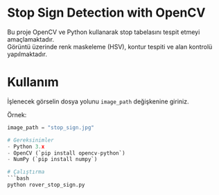 
# Stop Sign Detection with OpenCV

Bu proje OpenCV ve Python kullanarak stop tabelasını tespit etmeyi amaçlamaktadır.  
Görüntü üzerinde renk maskeleme (HSV), kontur tespiti ve alan kontrolü yapılmaktadır.
# Kullanım
İşlenecek görselin dosya yolunu `image_path` değişkenine giriniz.  

Örnek:
```python
image_path = "stop_sign.jpg"

# Gereksinimler
- Python 3.x
- OpenCV (`pip install opencv-python`)
- NumPy (`pip install numpy`)

# Çalıştırma
```bash
python rover_stop_sign.py
